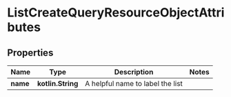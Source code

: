 
# ListCreateQueryResourceObjectAttributes

## Properties
| Name | Type | Description | Notes |
| ------------ | ------------- | ------------- | ------------- |
| **name** | **kotlin.String** | A helpful name to label the list |  |



